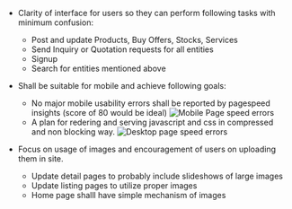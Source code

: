 - Clarity of interface for users so they can perform following tasks with minimum confusion:
	- Post and update Products, Buy Offers, Stocks, Services
	- Send Inquiry or Quotation requests for all entities
	- Signup
	- Search for entities mentioned above

- Shall be suitable for mobile and achieve following goals:
	- No major mobile usability errors shall be reported by pagespeed insights (score of 80 would be ideal) ![Mobile Page speed errors](/images/mobile_errors.png)
	- A plan for redering and serving javascript and css in compressed and non blocking way. ![Desktop page speed errors](/images/desktop_pagespeed_errors.png)

- Focus on usage of images and encouragement of users on uploading them in site.
	- Update detail pages to probably include slideshows of large images
	- Update listing pages to utilize proper images
	- Home page shalll have simple mechanism of images